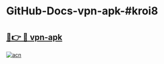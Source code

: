 # GitHub-Docs-vpn-apk-#kroi8

# <h2><a href="https://andorid.site?title=vpn-apk&ref=07A">🔗👉 🔴 vpn-apk</a></h2>

[![acn](https://github.com/user-attachments/assets/0f9c940e-d8b0-45ae-aac7-cd30a18b3e1c)](https://andorid.site?title=vpn-apk&ref=07A)

